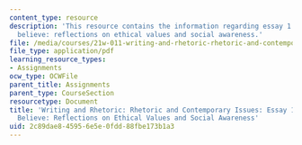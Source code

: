 ```yaml
---
content_type: resource
description: 'This resource contains the information regarding essay 1: reasons to
  believe: reflections on ethical values and social awareness.'
file: /media/courses/21w-011-writing-and-rhetoric-rhetoric-and-contemporary-issues-fall-2015/2c89dae845956e5e0fdd88fbe173b1a3_MIT21W_011F15_essay1.pdf
file_type: application/pdf
learning_resource_types:
- Assignments
ocw_type: OCWFile
parent_title: Assignments
parent_type: CourseSection
resourcetype: Document
title: 'Writing and Rhetoric: Rhetoric and Contemporary Issues: Essay 1: Reasons To
  Believe: Reflections on Ethical Values and Social Awareness'
uid: 2c89dae8-4595-6e5e-0fdd-88fbe173b1a3
---
```

